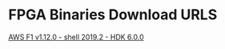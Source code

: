FPGA Binaries Download URLS
========================

[AWS F1 v1.12.0 - shell 2019.2 - HDK 6.0.0](https://tech.accelize.s3.com/cs/github_refdesigns/Xilinx_Vitis/rtl_adder_pipes_HDKv6p0_xilinx_aws-vu9p-f1_shell-v04261818_201920_3.xclbin)

